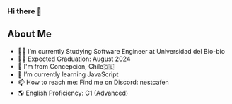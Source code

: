### Hi there 👋

## About Me

- :man_student: I’m currently Studying Software Engineer at Universidad del Bio-bio
- :man_student: Expected Graduation: August 2024
- :round_pushpin: I'm from Concepcion, Chile:chile:
- 🌱 I’m currently learning JavaScript
- 📫 How to reach me: Find me on Discord: nestcafen
- :earth_americas: English Proficiency: C1 (Advanced)


<!--
**NestcafeN/NestcafeN** is a ✨ _special_ ✨ repository because its `README.md` (this file) appears on your GitHub profile.

Here are some ideas to get you started:

- 👯 I’m looking to collaborate on ...
- 🤔 I’m looking for help with ...
- 💬 Ask me about ...
- 😄 Pronouns: ...
- ⚡ Fun fact: ...
-->
